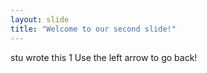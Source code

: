 ```yaml
---
layout: slide
title: "Welcome to our second slide!"
---
```

stu wrote this 1
Use the left arrow to go back!
